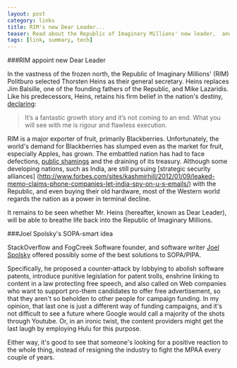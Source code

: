 ```yaml
---
layout: post
category: links
title: RIM's new Dear Leader...
teaser: Read about the Republic of Imaginary Millions' new leader,  and how we can fight back against SOPA.
tags: [link, summary, tech]
---
```


###RIM appoint new Dear Leader

In the vastness of the frozen north, the Republic of Imaginary Millions' (RIM) Politburo selected Thorsten Heins as their general secretary. Heins replaces Jim Balsille, one of the founding fathers of the Republic, and Mike Lazaridis. Like his predecessors, Heins, retains his firm belief in the nation's destiny, [declaring](http://www.theglobeandmail.com/globe-investor/at-research-in-motion-a-new-ceo-vows-to-silence-the-doomsayers/article2310968/):

> It’s a fantastic growth story and it’s not coming to an end. What you will see with me is rigour and flawless execution.

RIM is a major exporter of fruit, primarily Blackberries. Unfortunately, the world's demand for Blackberries has slumped even as the market for fruit, especially Apples, has grown. The embattled nation has had to face defections, [public shamings](http://www.bgr.com/2011/06/30/open-letter-to-blackberry-bosses-senior-rim-exec-tells-all-as-company-crumbles-around-him/) and the draining of its treasury. Although some developing nations, such as India, are still pursuing [strategic security alliances] (http://www.forbes.com/sites/kashmirhill/2012/01/09/leaked-memo-claims-phone-companies-let-india-spy-on-u-s-emails/) with the Republic, and even buying their old hardware, most of the Western world regards the nation as a power in terminal decline.

It remains to be seen whether Mr. Heins (hereafter, known as Dear Leader), will be able to breathe life back into the Republic of Imaginary Millions.


###Joel Spolsky's SOPA-smart idea

StackOverflow and FogCreek Software founder, and software writer [Joel Spolsky](https://plus.google.com/u/0/117114202722218150209/posts/4GgaRiSyaTf) offered possibly some of the best solutions to SOPA/PIPA.

Specifically, he proposed a counter-attack by lobbying to abolish software patents, introduce punitive legislation for patent trolls, enshrine linking to content in a law protecting free speech, and also called on Web companies who want to support pro-them candidates to offer free advertisement, so that they aren't so beholden to other people for campaign funding. In my opinion, that last one is just a different way of funding campaigns, and it's not difficult to see a future where Google would call a majority of the shots through
Youtube. Or, in an ironic twist, the content providers might get the last laugh by employing Hulu for this purpose.

Either way, it's good to see that someone's looking for a positive reaction to the whole thing, instead of resigning the industry to fight the MPAA every couple of years.
